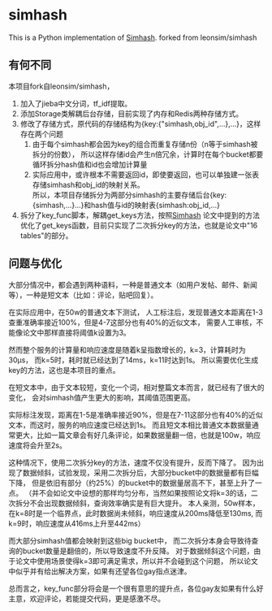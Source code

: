 simhash
===========

This is a Python implementation of [Simhash](http://www.wwwconference.org/www2007/papers/paper215.pdf).
forked from leonsim/simhash

## 有何不同
本项目fork自leonsim/simhash，
1. 加入了jieba中文分词，tf_idf提取。
2. 添加Storage类解耦后台存储，目前实现了内存和Redis两种存储方式。
3. 修改了存储方式，原代码的存储结构为{key:{"simhash,obj_id",...},...}，这样存在两个问题
    1. 由于每个simhash都会因为key的组合而重复存储n份（n等于simhash被拆分的份数），
    所以这样存储id会产生n倍冗余，计算时在每个bucket都要循环拆分hash值和id也会增加计算量
    2. 实际应用中，或许根本不需要返回id，即使要返回，也可以单独建一张表存储simhash和obj_id的映射关系。<br>
    所以，本项目存储拆分为两部分simhash的主要存储后台{key:{simhash,...}...}和hash值与id的映射表{simhash:obj_id,...}
4. 拆分了key_func脚本，解耦get_keys方法，按照[Simhash](http://www.wwwconference.org/www2007/papers/paper215.pdf)
论文中提到的方法优化了get_keys函数，目前只实现了二次拆分key的方法，也就是论文中"16 tables"的部分。

## 问题与优化
大部分情况中，都会遇到两种语料，一种是普通文本（如用户发帖、邮件、新闻等），一种是短文本（比如：评论，贴吧回复）。

在实际应用中，在50w的普通文本下测试，
人工标注后，发现普通文本距离在1-3查重准确率接近100%，但是4-7这部分也有40%的近似文本，
需要人工审核，不能像论文中那样直接将阈值k设置为3。

然而整个服务的计算量和响应速度是随着k呈指数增长的，k=3，计算耗时为30μs，
而k=5时，耗时就已经达到了14ms，k=11时达到1s。
所以需要优化生成key的方法，这也是本项目的重点。

在短文本中，由于文本较短，变化一个词，相对整篇文本而言，就已经有了很大的变化，
会对simhash值产生更大的影响，其阈值范围更高。

实际标注发现，距离在1-5是准确率接近90%，但是在7-11这部分也有40%的近似文本，而这时，服务的响应速度已经达到1s。
而且短文本相比普通文本数据量通常更大，比如一篇文章会有好几条评论，如果数据量翻一倍，也就是100w，响应速度将会升至2s。

这种情况下，使用二次拆分key的方法，速度不仅没有提升，反而下降了。
因为出现了数据倾斜，试验发现，采用二次拆分后，大部分bucket中的数据量都有巨幅下降，
但是依旧有部分（约25%）的bucket中的数据量居高不下，甚至上升了一点。
（并不会如论文中设想的那样均匀分布，当然如果按照论文将k=3的话，二次拆分不会出现数据倾斜，查询效率确实是有巨大提升。
本人亲测，50w样本，在k=8时是一个临界点，此时数据尚未倾斜，响应速度从200ms降低至130ms, 而k=9时，响应速度从416ms上升至442ms）

而大部分simhash值都会映射到这些big bucket中，
而二次拆分本身会导致待查询的bucket数量是翻倍的，所以导致速度不升反降。
对于数据倾斜这个问题，由于论文中使用场景使得k=3即可满足需求，所以并不会碰到这个问题，
所以论文中似乎并有给出解决方案，如果有还望各位gay指点迷津。

总而言之，key_func部分将会是一个很有意思的提升点，各位gay友如果有什么好主意，欢迎评论，若能提交代码，更是感激不尽。